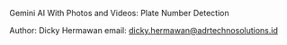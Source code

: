 Gemini AI With Photos and Videos: Plate Number Detection

Author: Dicky Hermawan
email: dicky.hermawan@adrtechnosolutions.id
